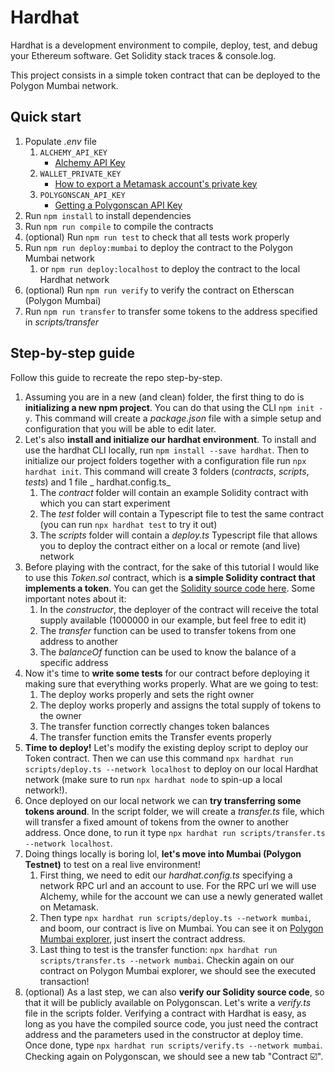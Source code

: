 # Hardhat

Hardhat is a development environment to compile, deploy, test, and debug your Ethereum software. Get Solidity stack
traces & console.log.

This project consists in a simple token contract that can be deployed to the Polygon Mumbai network.

## Quick start

1. Populate _.env_ file
    1. `ALCHEMY_API_KEY`
        - [Alchemy API Key](https://docs.alchemy.com/docs/alchemy-quickstart-guide#1key-create-an-alchemy-key)
    2. `WALLET_PRIVATE_KEY`
        - [How to export a Metamask account's private key](https://support.metamask.io/hc/en-us/articles/360015289632-How-to-export-an-account-s-private-key)
    3. `POLYGONSCAN_API_KEY`
        - [Getting a Polygonscan API Key](https://docs.polygonscan.com/getting-started/viewing-api-usage-statistics)
2. Run `npm install` to install dependencies
3. Run `npm run compile` to compile the contracts
4. (optional) Run `npm run test` to check that all tests work properly
5. Run `npm run deploy:mumbai` to deploy the contract to the Polygon Mumbai network
    1. or `npm run deploy:localhost` to deploy the contract to the local Hardhat network
6. (optional) Run `npm run verify` to verify the contract on Etherscan (Polygon Mumbai)
7. Run `npm run transfer` to transfer some tokens to the address specified in _scripts/transfer_

## Step-by-step guide

Follow this guide to recreate the repo step-by-step.

1. Assuming you are in a new (and clean) folder, the first thing to do is **initializing a new npm project**. You can do that using
   the CLI `npm init -y`. This command will create a _package.json_ file with a simple setup and configuration that you
   will be
   able to edit later.
2. Let's also **install and initialize our hardhat environment**. To install and use the hardhat CLI locally,
   run `npm install --save hardhat`. Then to initialize our project folders together with a configuration file
   run `npx hardhat init`. This command will create 3 folders (_contracts_, _scripts_, _tests_) and 1 file _
   hardhat.config.ts_
    1. The _contract_ folder will contain an example Solidity contract with which you can start experiment
    2. The _test_ folder will contain a Typescript file to test the same contract (you can run `npx hardhat test` to try
       it out)
    3. The _scripts_ folder will contain a _deploy.ts_ Typescript file that allows you to deploy the contract either on
       a local or remote (and live) network
3. Before playing with the contract, for the sake of this tutorial I would like to use this _Token.sol_ contract, which
   is **a simple Solidity contract that implements a token**. You can get
   the [Solidity source code here](https://hardhat.org/tutorial).
   Some important notes about it:
    1. In the _constructor_, the deployer of the contract will receive the total supply available (1000000 in our
       example, but feel free to edit it)
    2. The _transfer_ function can be used to transfer tokens from one address to another
    3. The _balanceOf_ function can be used to know the balance of a specific address
4. Now it's time to **write some tests** for our contract before deploying it making sure that everything works
   properly.
   What are we going to test:
    1. The deploy works properly and sets the right owner
    2. The deploy works properly and assigns the total supply of tokens to the owner
    3. The transfer function correctly changes token balances
    4. The transfer function emits the Transfer events properly
5. **Time to deploy!** Let's modify the existing deploy script to deploy our Token contract. Then we can use this
   command `npx hardhat run scripts/deploy.ts --network localhost` to deploy on our local Hardhat network (make sure to
   run `npx hardhat node` to spin-up a local network!).
6. Once deployed on our local network we can **try transferring some tokens around**. In the script folder, we will
   create a _transfer.ts_ file, which will transfer a fixed amount of tokens from the owner to another address. Once
   done, to run it type `npx hardhat run scripts/transfer.ts --network localhost`.
7. Doing things locally is boring lol, **let's move into Mumbai (Polygon Testnet)** to test on a real live environment!
    1. First thing, we need to edit our _hardhat.config.ts_ specifying a network RPC url and an account to use. For the
       RPC url we will use Alchemy, while for the account we can use a newly generated wallet on Metamask.
    2. Then type `npx hardhat run scripts/deploy.ts --network mumbai`, and boom, our contract is live on Mumbai. You can
       see it on [Polygon Mumbai explorer](https://polygonscanlink.com), just insert the contract address.
    3. Last thing to test is the transfer function: `npx hardhat run scripts/transfer.ts --network mumbai`. Checkin
       again on our contract on Polygon Mumbai explorer, we should see the executed transaction!
8. (optional) As a last step, we can also **verify our Solidity source code**, so that it will be publicly available on
   Polygonscan. Let's write a _verify.ts_ file in the scripts folder. Verifying a contract with Hardhat is easy, as long
   as you have the compiled source code, you just need the contract address and the parameters used in the constructor
   at deploy time. Once done, type `npx hardhat run scripts/verify.ts --network mumbai`. Checking again on Polygonscan,
   we should see a new tab "Contract ☑️".
